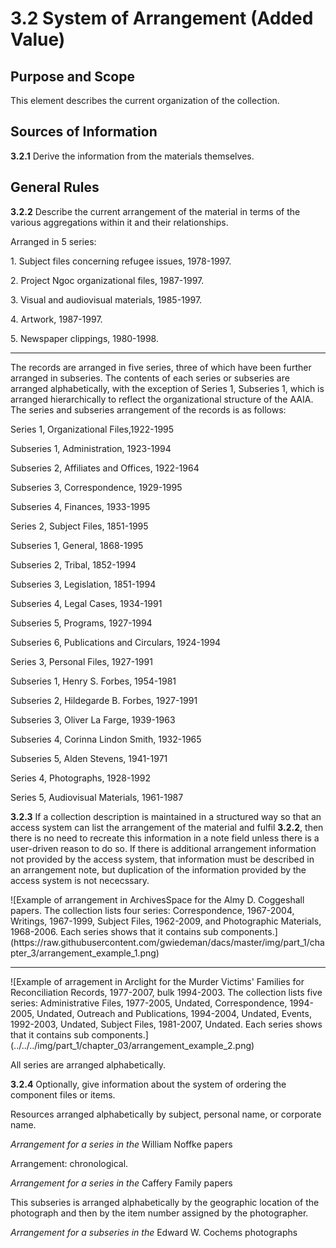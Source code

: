 # 3.2 System of Arrangement (Added Value)

## Purpose and Scope

This element describes the current organization of the collection.

## Sources of Information

**3.2.1** Derive the information from the materials themselves.

## General Rules

**3.2.2** Describe the current arrangement of the material in terms of the various aggregations within it and their relationships.

<p class="dacs-example">Arranged in 5 series:</p>
    <p class="dacs-example">1. Subject files concerning refugee issues, 1978-1997.</p>
    <p class="dacs-example">2. Project Ngoc organizational files, 1987-1997.</p>
    <p class="dacs-example">3. Visual and audiovisual materials, 1985-1997.</p>
    <p class="dacs-example">4. Artwork, 1987-1997.</p>
    <p class="dacs-example">5. Newspaper clippings, 1980-1998.</p>

------------------------

<p class="dacs-example">The records are arranged in five series, three of which have been further arranged in subseries. The contents of each series or subseries are arranged alphabetically, with the exception of Series 1, Subseries 1, which is arranged hierarchically to reflect the organizational structure of the AAIA. The series and subseries arrangement of the records is as follows:</p>

<p class="dacs-example">Series 1, Organizational Files,1922-1995</p>
    <p class="dacs-example">Subseries 1, Administration, 1923-1994</p>
    <p class="dacs-example">Subseries 2, Affiliates and Offices, 1922-1964</p>
    <p class="dacs-example">Subseries 3, Correspondence, 1929-1995</p>
    <p class="dacs-example">Subseries 4, Finances, 1933-1995</p>

<p class="dacs-example">Series 2, Subject Files, 1851-1995</p>
    <p class="dacs-example">Subseries 1, General, 1868-1995</p>
    <p class="dacs-example">Subseries 2, Tribal, 1852-1994</p>
    <p class="dacs-example">Subseries 3, Legislation, 1851-1994</p>
    <p class="dacs-example">Subseries 4, Legal Cases, 1934-1991</p>
    <p class="dacs-example">Subseries 5, Programs, 1927-1994</p>
<p class="dacs-example">Subseries 6, Publications and Circulars, 1924-1994</p>

<p class="dacs-example">Series 3, Personal Files, 1927-1991</p>
    <p class="dacs-example">Subseries 1, Henry S. Forbes, 1954-1981</p>
    <p class="dacs-example">Subseries 2, Hildegarde B. Forbes, 1927-1991</p>
    <p class="dacs-example">Subseries 3, Oliver La Farge, 1939-1963</p>
    <p class="dacs-example">Subseries 4, Corinna Lindon Smith, 1932-1965</p>
    <p class="dacs-example">Subseries 5, Alden Stevens, 1941-1971</p>

<p class="dacs-example">Series 4, Photographs, 1928-1992</p>
<p class="dacs-example">Series 5, Audiovisual Materials, 1961-1987</p>

**3.2.3** If a collection description is maintained in a structured way so that an access system can list the arrangement of the material and fulfil **3.2.2**, then there is no need to recreate this information in a note field unless there is a user-driven reason to do so. If there is additional arrangement information not provided by the access system, that information must be described in an arrangement note, but duplication of the information provided by the access system is not nececssary.

<p class="dacs-example">
![Example of arrangement in ArchivesSpace for the Almy D. Coggeshall papers. The collection lists four series: Correspondence, 1967-2004, Writings, 1967-1999, Subject Files, 1962-2009, and Photographic Materials, 1968-2006. Each series shows that it contains sub components.](https://raw.githubusercontent.com/gwiedeman/dacs/master/img/part_1/chapter_3/arrangement_example_1.png)
</p>

------------------------

<p class="dacs-example">
![Example of arragement in Arclight for the Murder Victims' Families for Reconciliation Records, 1977-2007, bulk 1994-2003. The collection lists five series: Administrative Files, 1977-2005, Undated, 
Correspondence, 1994-2005, Undated, Outreach and Publications, 1994-2004, Undated, 
Events, 1992-2003, Undated, Subject Files, 1981-2007, Undated. Each series shows that it contains sub components.](../../../img/part_1/chapter_03/arrangement_example_2.png)
</p>
<p class="dacs-example">All series are arranged alphabetically.</p>

**3.2.4** Optionally, give information about the system of ordering the component files or items.

<p class="dacs-example">Resources arranged alphabetically by subject, personal name, or corporate name.</p>
<p class="dacs-example"><em>Arrangement for a series in the</em> William Noffke papers</p>

<p class="dacs-example">Arrangement: chronological.</p>
<p class="dacs-example"><em>Arrangement for a series in the</em> Caffery Family papers</p>

<p class="dacs-example">This subseries is arranged alphabetically by the geographic location of the photograph and then by the item number assigned by the photographer.</p>
<p class="dacs-example"><em>Arrangement for a subseries in the</em> Edward W. Cochems photographs</p>
